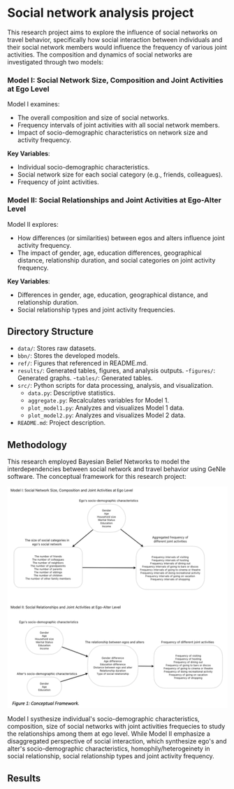 # Social network analysis project
This research project aims to explore the influence of social networks on travel behavior, specifically how social interaction between individuals and their social network members would influence the frequency of various joint activities. The composition and dynamics of social networks are investigated through two models:

### Model I: Social Network Size, Composition and Joint Activities at Ego Level
Model I examines:
- The overall composition and size of social networks.
- Frequency intervals of joint activities with all social network members.
- Impact of socio-demographic characteristics on network size and activity frequency.

**Key Variables**:
- Individual socio-demographic characteristics.
- Social network size for each social category (e.g., friends, colleagues).
- Frequency of joint activities.

### Model II: Social Relationships and Joint Activities at Ego-Alter Level
Model II explores:
- How differences (or similarities) between egos and alters influence joint activity frequency.
- The impact of gender, age, education differences, geographical distance, relationship duration, and social categories on joint activity frequency.

**Key Variables**:
- Differences in gender, age, education, geographical distance, and relationship duration.
- Social relationship types and joint activity frequencies.

## Directory Structure
- `data/`: Stores raw datasets.
- `bbn/`: Stores the developed models.
- `ref/`: Figures that referenced in README.md.
- `results/`: Generated tables, figures, and analysis outputs.
  -`figures/`: Generated graphs.
  -`tables/`: Generated tables.
- `src/`: Python scripts for data processing, analysis, and visualization.
  - `data.py`: Descriptive statistics.
  - `aggregate.py`: Recalculates variables for Model 1.
  - `plot_model1.py`: Analyzes and visualizes Model 1 data.
  - `plot_model2.py`: Analyzes and visualizes Model 2 data.
- `README.md`: Project description.


## Methodology
This research employed Bayesian Belief Networks to model the interdependencies between social network and travel behavior using GeNIe software. The conceptual framework for this research project:

![Concentual Framework](ref/con_framework.png)

Model I systhesize individual's socio-demographic characteristics, composition, size of social networks with joint activities frequecies to study the relationships among them at ego level. While Model II emphasize a disaggregated perspective of social interaction, which synthesize ego's and alter's socio-demographic characteristics, homophily/heterogeinety in social relationship, social relationship types and joint activity frequency. 

## Results

